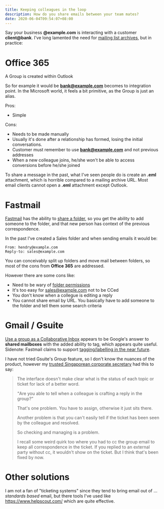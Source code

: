 ```yaml
---
title: Keeping colleagues in the loop
description: How do you share emails between your team mates?
date: 2020-06-04T09:54:07+08:00
---
```


Say your business **@example.com** is interacting with a customer
**client@bank**. I've long lamented the need for [mailing list
archives](https://www.youtube.com/watch?v=whogcE6bJ2o), but in practice:

# Office 365

A Group is created within Outlook

So for example it would be **bank@example.com** becomes to integration point.
In the Microsoft world, it feels a bit primitive, as the Group is just an
alias.

Pros:
* Simple

Cons:
* Needs to be made manually
* Usually it's done after a relationship has formed, losing the initial conversations.
* Customer must remember to use **bank@example.com** and not previous addresses
* When a new colleague joins, he/she won't be able to access conversions before he/she joined

To share a message in the past, what I've seen people do is create an **.eml**
attachment, which is horrible compared to a mailing archive URL. Most email
clients cannot open a **.eml** attachment except Outlook.

# Fastmail

[Fastmail](https://ref.fm/u11542869) has the ability to [share a
folder](https://www.fastmail.com/help/business/sharingmail.html), so you get
the ability to add someone to the folder, and that new person has context of
the previous correspondence.

In the past I've created a Sales folder and when sending emails it would be:

	From: hendry@example.com
	Reply-to: sales@example.com

You can conceivably split up folders and move mail between folders, so most of
the cons from **Office 365** are addressed.

However there are some cons like:

* Need to be wary of [folder permissions](https://www.fastmail.com/help/business/jmapfolderchanges.html)
* It's too easy for sales@example.com not to be CCed
* You don't know when a collegue is editing a reply
* You cannot share email by URL. You basically have to add someone to the folder and tell them some search criteria

# Gmail / Gsuite

[Use a group as a Collaborative
Inbox](https://support.google.com/a/answer/167430) appears to be Google's
answer to **shared mailboxes** with the added ability to tag, which appears
quite useful. Sidenote: Fastmail claims to support [tagging/labelling in the
near future](https://twitter.com/Fastmail/status/1265341936791142404).

I have not tried Gsuite's Group feature, so I don't know the nuances of the
product, however my [trusted Singaporean corporate
secretary](http://kolibri.sg) had this to say:

<blockquote>
The interface doesn't make clear what is the status of each topic or ticket for
lack of a better word.

<q>Are you able to tell when a colleague is crafting a reply in the group?</q>

That's one problem. You have to assign, otherwise it just sits there.

Another problem is that you can't easily tell if the ticket has been seen by
the colleague and resolved.

So checking and managing is a problem.

I recall some weird quirk too where you had to cc the group email to keep all
correspondence in the ticket. If you replied to an external party without cc,
it wouldn't show on the ticket. But I think that's been fixed by now.
</blockquote>

# Other solutions

I am not a fan of "ticketing systems" since they tend to bring email out of ...
_standards based_ email, but there tools I've used like
<https://www.helpscout.com/> which are quite effective.
